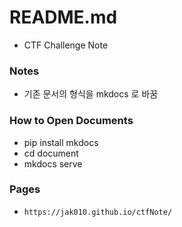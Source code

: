 # README.md
- CTF Challenge Note

### Notes
- 기존 문서의 형식을 mkdocs 로 바꿈

### How to Open Documents
- pip install mkdocs
- cd document
- mkdocs serve

### Pages
- `https://jak010.github.io/ctfNote/`

